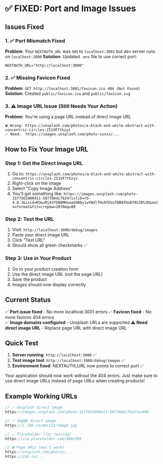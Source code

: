 # ✅ FIXED: Port and Image Issues

## Issues Fixed

### 1. ✅ Port Mismatch Fixed
**Problem**: Your `NEXTAUTH_URL` was set to `localhost:3001` but dev server runs on `localhost:3000`
**Solution**: Updated `.env` file to use correct port:
```
NEXTAUTH_URL="http://localhost:3000"
```

### 2. ✅ Missing Favicon Fixed
**Problem**: `GET http://localhost:3001/favicon.ico 404 (Not Found)`
**Solution**: Created `public/favicon.ico` and `public/favicon.svg`

### 3. ⚠️ Image URL Issue (Still Needs Your Action)
**Problem**: You're using a page URL instead of direct image URL
```
❌ Wrong: https://unsplash.com/photos/a-black-and-white-abstract-with-concentric-circles-ZI1VF7thzys
✅ Need:  https://images.unsplash.com/photo-xxxxx/...
```

## How to Fix Your Image URL

### Step 1: Get the Direct Image URL
1. Go to: `https://unsplash.com/photos/a-black-and-white-abstract-with-concentric-circles-ZI1VF7thzys`
2. Right-click on the image
3. Select "Copy Image Address"
4. You'll get something like: `https://images.unsplash.com/photo-1577563908411-5077b6dc7624?ixlib=rb-4.0.3&ixid=M3wxMjA3fDB8MHxwaG90by1wYWdlfHx8fGVufDB8fHx8fA%3D%3D&auto=format&fit=crop&w=2070&q=80`

### Step 2: Test the URL
1. Visit: `http://localhost:3000/debug/images`
2. Paste your direct image URL
3. Click "Test URL"
4. Should show all green checkmarks ✅

### Step 3: Use in Your Product
1. Go to your product creation form
2. Use the direct image URL (not the page URL)
3. Save the product
4. Images should now display correctly

## Current Status

✅ **Port issue fixed** - No more localhost:3001 errors
✅ **Favicon fixed** - No more favicon 404 errors  
✅ **Image domains configured** - Unsplash URLs are supported
⚠️ **Need direct image URL** - Replace page URL with direct image URL

## Quick Test

1. **Server running**: `http://localhost:3000` ✅
2. **Test image tool**: `http://localhost:3000/debug/images` ✅
3. **Environment fixed**: NEXTAUTH_URL now points to correct port ✅

Your application should now work without the 404 errors. Just make sure to use direct image URLs instead of page URLs when creating products!

## Example Working URLs

```javascript
// ✅ Unsplash direct image
https://images.unsplash.com/photo-1577563908411-5077b6dc7624?w=400

// ✅ ImgBB direct image  
https://i.ibb.co/abc123/image.jpg

// ✅ Placeholder (for testing)
https://via.placeholder.com/400x300

// ❌ Page URLs (won't work)
https://unsplash.com/photos/...
https://ibb.co/...
```
